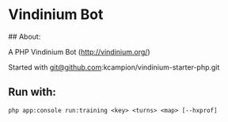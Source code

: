 Vindinium Bot
=============

## About:

A PHP Vindinium Bot (http://vindinium.org/)

Started with git@github.com:kcampion/vindinium-starter-php.git

## Run with:

    php app:console run:training <key> <turns> <map> [--hxprof]
